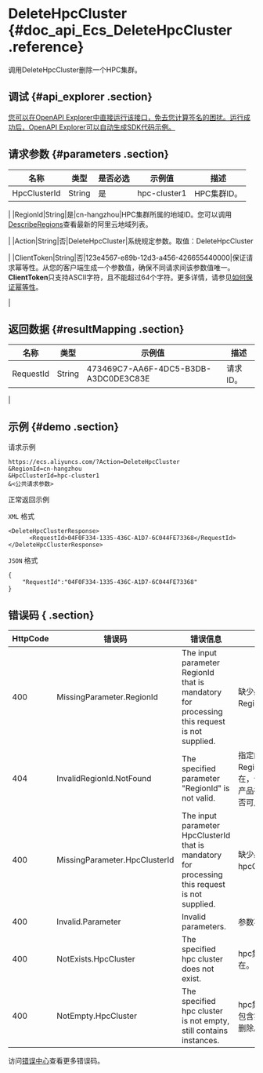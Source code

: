 # DeleteHpcCluster {#doc_api_Ecs_DeleteHpcCluster .reference}

调用DeleteHpcCluster删除一个HPC集群。

## 调试 {#api_explorer .section}

[您可以在OpenAPI Explorer中直接运行该接口，免去您计算签名的困扰。运行成功后，OpenAPI Explorer可以自动生成SDK代码示例。](https://api.aliyun.com/#product=Ecs&api=DeleteHpcCluster&type=RPC&version=2014-05-26)

## 请求参数 {#parameters .section}

|名称|类型|是否必选|示例值|描述|
|--|--|----|---|--|
|HpcClusterId|String|是|hpc-cluster1|HPC集群ID。

 |
|RegionId|String|是|cn-hangzhou|HPC集群所属的地域ID。您可以调用[DescribeRegions](~~25609~~)查看最新的阿里云地域列表。

 |
|Action|String|否|DeleteHpcCluster|系统规定参数。取值：DeleteHpcCluster

 |
|ClientToken|String|否|123e4567-e89b-12d3-a456-426655440000|保证请求幂等性。从您的客户端生成一个参数值，确保不同请求间该参数值唯一。**ClientToken**只支持ASCII字符，且不能超过64个字符。更多详情，请参见[如何保证幂等性](~~25693~~)。

 |

## 返回数据 {#resultMapping .section}

|名称|类型|示例值|描述|
|--|--|---|--|
|RequestId|String|473469C7-AA6F-4DC5-B3DB-A3DC0DE3C83E|请求ID。

 |

## 示例 {#demo .section}

请求示例

``` {#request_demo}
https://ecs.aliyuncs.com/?Action=DeleteHpcCluster
&RegionId=cn-hangzhou
&HpcClusterId=hpc-cluster1
&<公共请求参数>
```

正常返回示例

`XML` 格式

``` {#xml_return_success_demo}
<DeleteHpcClusterResponse>
      <RequestId>04F0F334-1335-436C-A1D7-6C044FE73368</RequestId>
</DeleteHpcClusterResponse>
```

`JSON` 格式

``` {#json_return_success_demo}
{
	"RequestId":"04F0F334-1335-436C-A1D7-6C044FE73368"
}
```

## 错误码 { .section}

|HttpCode|错误码|错误信息|描述|
|--------|---|----|--|
|400|MissingParameter.RegionId|The input parameter RegionId that is mandatory for processing this request is not supplied.|缺少必填参数RegionId。|
|404|InvalidRegionId.NotFound|The specified parameter "RegionId" is not valid.|指定的 RegionId 不存在，请您检查此产品在该地域是否可用。|
|400|MissingParameter.HpcClusterId|The input parameter HpcClusterId that is mandatory for processing this request is not supplied.|缺少必填参数hpcClusterId。|
|400|Invalid.Parameter|Invalid parameters.|参数不合法。|
|400|NotExists.HpcCluster|The specified hpc cluster does not exist.|hpc集群不存在。|
|400|NotEmpty.HpcCluster|The specified hpc cluster is not empty, still contains instances.|hpc集群非空，包含实例，无法删除。|

访问[错误中心](https://error-center.aliyun.com/status/product/Ecs)查看更多错误码。

